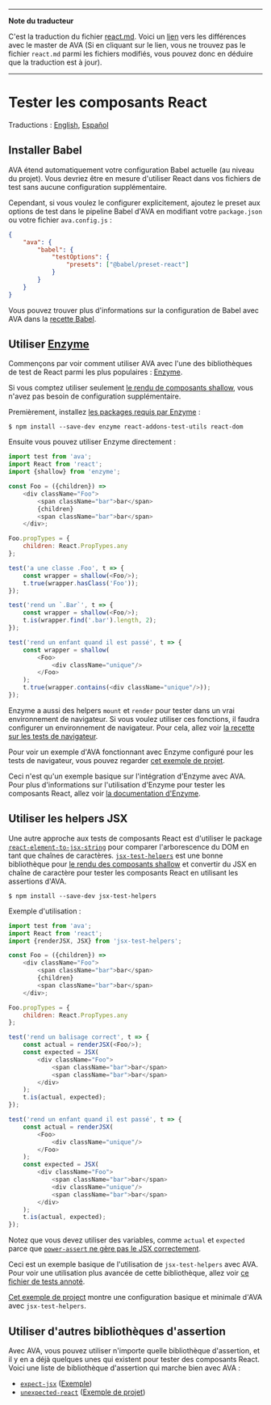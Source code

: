 ___
**Note du traducteur**

C'est la traduction du fichier [react.md](https://github.com/avajs/ava/blob/master/docs/recipes/react.md). Voici un [lien](https://github.com/avajs/ava/compare/16f474242880ea325fea792dbd11ae43bbe17c06...master#diff-2cb79c7fb78b66228297358846395c3a) vers les différences avec le master de AVA (Si en cliquant sur le lien, vous ne trouvez pas le fichier `react.md` parmi les fichiers modifiés, vous pouvez donc en déduire que la traduction est à jour).
___
# Tester les composants React

Traductions : [English](https://github.com/avajs/ava/blob/master/docs/recipes/react.md), [Español](https://github.com/avajs/ava-docs/blob/master/es_ES/docs/recipes/react.md)

## Installer Babel

AVA étend automatiquement votre configuration Babel actuelle (au niveau du projet). Vous devriez être en mesure d'utiliser React dans vos fichiers de test sans aucune configuration supplémentaire.

Cependant, si vous voulez le configurer explicitement, ajoutez le preset aux options de test dans le pipeline Babel d'AVA en modifiant votre `package.json` ou votre fichier `ava.config.js` :

```json
{
	"ava": {
		"babel": {
			"testOptions": {
				"presets": ["@babel/preset-react"]
			}
		}
	}
}
```

Vous pouvez trouver plus d'informations sur la configuration de Babel avec AVA dans la [recette Babel](/fr_FR/docs/recipes/babel.md).

## Utiliser [Enzyme](https://github.com/airbnb/enzyme)

Commençons par voir comment utiliser AVA avec l'une des bibliothèques de test de React parmi les plus populaires : [Enzyme](https://github.com/airbnb/enzyme).

Si vous comptez utiliser seulement [le rendu de composants shallow](https://facebook.github.io/react/docs/test-utils.html#shallow-rendering), vous n'avez pas besoin de configuration supplémentaire.

Premièrement, installez [les packages requis par Enzyme](https://github.com/airbnb/enzyme/#installation) :

```console
$ npm install --save-dev enzyme react-addons-test-utils react-dom
```

Ensuite vous pouvez utiliser Enzyme directement :

```js
import test from 'ava';
import React from 'react';
import {shallow} from 'enzyme';

const Foo = ({children}) =>
	<div className="Foo">
		<span className="bar">bar</span>
		{children}
		<span className="bar">bar</span>
	</div>;

Foo.propTypes = {
	children: React.PropTypes.any
};

test('a une classe .Foo', t => {
	const wrapper = shallow(<Foo/>);
	t.true(wrapper.hasClass('Foo'));
});

test('rend un `.Bar`', t => {
	const wrapper = shallow(<Foo/>);
	t.is(wrapper.find('.bar').length, 2);
});

test('rend un enfant quand il est passé', t => {
	const wrapper = shallow(
		<Foo>
			<div className="unique"/>
		</Foo>
	);
	t.true(wrapper.contains(<div className="unique"/>));
});
```

Enzyme a aussi des helpers `mount` et `render` pour tester dans un vrai environnement de navigateur. Si vous voulez utiliser ces fonctions, il faudra configurer un environnement de navigateur. Pour cela, allez voir [la recette sur les tests de navigateur](/fr_FR/docs/recipes/browser-testing.md).

Pour voir un exemple d'AVA fonctionnant avec Enzyme configuré pour les tests de navigateur, vous pouvez regarder [cet exemple de projet](https://github.com/adriantoine/ava-enzyme-demo).

Ceci n'est qu'un exemple basique sur l'intégration d'Enzyme avec AVA. Pour plus d'informations sur l'utilisation d'Enzyme pour tester les composants React, allez voir [la documentation d'Enzyme](http://airbnb.io/enzyme/).

## Utiliser les helpers JSX

Une autre approche aux tests de composants React est d'utiliser le package [`react-element-to-jsx-string`](https://github.com/algolia/react-element-to-jsx-string) pour comparer l'arborescence du DOM en tant que chaînes de caractères. [`jsx-test-helpers`](https://github.com/MoOx/jsx-test-helpers) est une bonne bibliothèque pour [le rendu des composants shallow](https://facebook.github.io/react/docs/test-utils.html#shallow-rendering) et convertir du JSX en chaîne de caractère pour tester les composants React en utilisant les assertions d'AVA.

```console
$ npm install --save-dev jsx-test-helpers
```

Exemple d'utilisation :

```js
import test from 'ava';
import React from 'react';
import {renderJSX, JSX} from 'jsx-test-helpers';

const Foo = ({children}) =>
	<div className="Foo">
		<span className="bar">bar</span>
		{children}
		<span className="bar">bar</span>
	</div>;

Foo.propTypes = {
	children: React.PropTypes.any
};

test('rend un balisage correct', t => {
	const actual = renderJSX(<Foo/>);
	const expected = JSX(
		<div className="Foo">
			<span className="bar">bar</span>
			<span className="bar">bar</span>
		</div>
	);
	t.is(actual, expected);
});

test('rend un enfant quand il est passé', t => {
	const actual = renderJSX(
		<Foo>
			<div className="unique"/>
		</Foo>
	);
	const expected = JSX(
		<div className="Foo">
			<span className="bar">bar</span>
			<div className="unique"/>
			<span className="bar">bar</span>
		</div>
	);
	t.is(actual, expected);
});
```

Notez que vous devez utiliser des variables, comme `actual` et `expected` parce que [`power-assert` ne gère pas le JSX correctement](https://github.com/power-assert-js/power-assert/issues/34).

Ceci est un exemple basique de l'utilisation de `jsx-test-helpers` avec AVA. Pour voir une utilisation plus avancée de cette bibliothèque, allez voir [ce fichier de tests annoté](https://github.com/MoOx/jsx-test-helpers/blob/master/src/__tests__/index.js).

[Cet exemple de project](https://github.com/MoOx/jsx-test-helpers) montre une configuration basique et minimale d'AVA avec `jsx-test-helpers`.

## Utiliser d'autres bibliothèques d'assertion

Avec AVA, vous pouvez utiliser n'importe quelle bibliothèque d'assertion, et il y en a déjà quelques unes qui existent pour tester des composants React. Voici une liste de bibliothèque d'assertion qui marche bien avec AVA :

- [`expect-jsx`](https://github.com/algolia/expect-jsx) ([Exemple](https://github.com/avajs/ava/issues/186#issuecomment-161317068))
- [`unexpected-react`](https://github.com/bruderstein/unexpected-react) ([Exemple de projet](https://github.com/adriantoine/ava-unexpected-react-demo))
